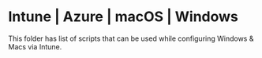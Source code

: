 # Intune | Azure | macOS | Windows

This folder has list of scripts that can be used while configuring Windows & Macs via Intune.
